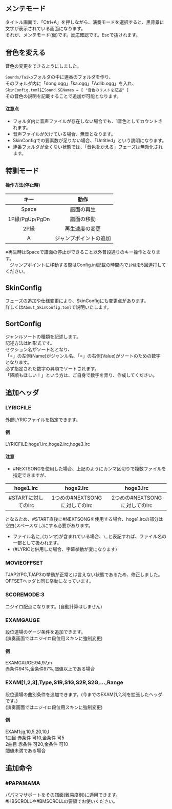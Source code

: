 ## メンテモード
タイトル画面で、「Ctrl+A」を押しながら、演奏モードを選択すると、黒背景に文字が表示されている画面になります。  
それが、メンテモード(仮)です。反応確認です。Escで抜けれます。

## 音色を変える
音色の変更をできるようにしました。

``Sounds/Taiko``フォルダの中に連番のフォルダを作り、  
そのフォルダ内に「dong.ogg」「ka.ogg」「Adlib.ogg」を入れ、  
``SkinConfig.toml``に``Sound.SENames = [ "音色のリストを記述" ]``  
その音色の説明を記載することで追加が可能となります。  

#### 注意点
* フォルダ内に音声ファイルが存在しない場合でも、1音色としてカウントされます。
* 音声ファイルが欠けている場合、無音となります。
* SkinConfigでの要素数が足りない場合、「Untitled」という説明になります。
* 連番フォルダが全くない状態では、「音色をかえる」フェーズは無効化されます。

## 特訓モード
#### 操作方法(停止時)

|     キー       |          動作           |
| :------------: | :---------------------: |
|     Space      |        譜面の再生       |
| 1P縁/PgUp/PgDn |        譜面の移動       |
|      2P縁      |      再生速度の変更     |
|       A        |  ジャンプポイントの追加 |

※再生時はSpaceで譜面の停止ができること以外普段通りのキー操作となります。  
　ジャンプポイントに移動する際はConfig.ini記載の時間内で``1P縁``を5回連打してください。

## SkinConfig
フェーズの追加や仕様変更により、SkinConfigにも変更点があります。  
詳しくは``About_SkinConfig.toml``で説明いたします。

## SortConfig
ジャンルソートの種類を記述します。  
記述方法はini形式です。  
セクション名がソート名となり、  
「=」の左側(Name)がジャンル名、「=」の右側(Value)がソートのための数字  
となります。  
必ず指定された数字の昇順でソートされます。  
「降順もほしい！」という方は、ご自身で数字を弄り、作成してください。

## 追加ヘッダ
### LYRICFILE
外部LYRICファイルを指定できます。

#### 例  
LYRICFILE:hoge1.lrc,hoge2.lrc,hoge3.lrc

#### 注意  
* #NEXTSONGを使用した場合、上記のようにカンマ区切りで複数ファイルを指定できますが、

|      hoge1.lrc      |           hoge2.lrc           |           hoge3.lrc           |
| :-----------------: | :---------------------------: | :---------------------------: |
| #STARTに対してのlrc | 1つめの#NEXTSONGに対してのlrc | 2つめの#NEXTSONGに対してのlrc |

となるため、#START直後に#NEXTSONGを使用する場合、hoge1.lrcの部分は空白(スペースなし)にする必要があります。

* ファイル名に`,`(カンマ)が含まれている場合、`\,`と表記すれば、ファイル名の一部として扱われます。
* (#LYRICと併用した場合、字幕挙動が変になります)

### MOVIEOFFSET
TJAP2fPC,TJAP3の挙動が正常とは言えない状態であるため、修正しました。  
OFFSETヘッダと同じ挙動になっています。

### SCOREMODE:3
ニジイロ配点になります。(自動計算はしません)

### EXAMGAUGE
段位道場のゲージ条件を追加できます。  
(演奏画面ではニジイロ段位用スキンに強制変更)

#### 例  
EXAMGAUGE:94,97,m  
赤条件94%,金条件97%,閾値以上である場合

### EXAM[1,2,3],Type,S1R,S1G,S2R,S2G,…,Range
段位道場の曲別条件を追加できます。(今までのEXAM[1,2,3]を拡張したヘッダです。)  
(演奏画面ではニジイロ段位用スキンに強制変更)

#### 例  
EXAM1:jg,10,5,20,10,l  
1曲目 赤条件 可10,金条件 可5  
2曲目 赤条件 可20,金条件 可10  
閾値未満である場合

## 追加命令

### #PAPAMAMA
パパママサポートをその譜面(難易度別)に適用できます。  
#HBSCROLLや#BMSCROLLの要領でお使いください。

